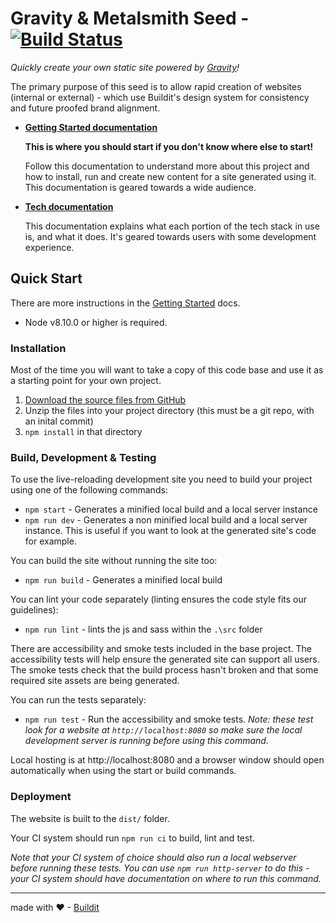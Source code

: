 # Gravity & Metalsmith Seed - [![Build Status][buildstatus image]][buildstatus url]

_Quickly create your own static site powered by [Gravity][gravity home]!_

The primary purpose of this seed is to allow rapid creation of websites (internal or external) - which use Buildit's
design system for consistency and future proofed brand alignment.

- **[Getting Started documentation][gettingstarted docs]**

  **This is where you should start if you don't know where else to start!**
  
  Follow this documentation to understand more about this project and how to install, run and create new content for a
  site generated using it. This documentation is geared towards a wide audience.

- **[Tech documentation][tech docs]**

  This documentation explains what each portion of the tech stack in use is, and what it does. It's geared towards users
  with some development experience.

## Quick Start

There are more instructions in the [Getting Started][gettingstarted docs] docs.

- Node v8.10.0 or higher is required.

### Installation

Most of the time you will want to take a copy of this code base and use it as a starting point for your own project.

1. [Download the source files from GitHub][download]
1. Unzip the files into your project directory (this must be a git repo, with an inital commit)
1. `npm install` in that directory

### Build, Development & Testing

To use the live-reloading development site you need to build your project using one of the following commands:

- `npm start` - Generates a minified local build and a local server instance
- `npm run dev` - Generates a non minified local build and a local server instance. This is useful if you want to look
  at the generated site's code for example.

You can build the site without running the site too:
- `npm run build` - Generates a minified local build

You can lint your code separately (linting ensures the code style fits our guidelines):

- `npm run lint` - lints the js and sass within the `.\src` folder

There are accessibility and smoke tests included in the base project.
The accessibility tests will help ensure the generated site can support all users.
The smoke tests check that the build process hasn't broken and that some required site assets are being generated.

You can run the tests separately:

- `npm run test` - Run the accessibility and smoke tests. *Note: these test look for a website at
`http://localhost:8080` so make sure the local development server is running before using this command.*

Local hosting is at http://localhost:8080 and a browser window should open automatically when using the start or build
commands.

### Deployment

The website is built to the `dist/` folder.

Your CI system should run `npm run ci` to build, lint and test.

*Note that your CI system of choice should also run a local webserver before running these tests. You can use `npm run
http-server` to do this - your CI system should have documentation on where to run this command.*  

[gravity home]: https://github.com/buildit/gravity-ui-web
[gettingstarted docs]: docs/getting-started.md
[tech docs]: docs/tech.md
[download]: https://github.com/buildit/gravity-metalsmith-seed/archive/master.zip
[buildstatus image]: https://travis-ci.org/buildit/gravity-metalsmith-seed.svg?branch=master
[buildstatus url]: https://travis-ci.org/buildit/gravity-metalsmith-seed
[buildit home]: https://buildit.wiprodigital.com/

---

made with ❤ -  [Buildit][buildit home]
